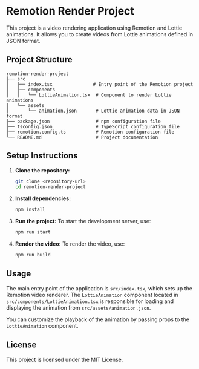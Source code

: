 # Remotion Render Project

This project is a video rendering application using Remotion and Lottie animations. It allows you to create videos from Lottie animations defined in JSON format.

## Project Structure

```
remotion-render-project
├── src
│   ├── index.tsx               # Entry point of the Remotion project
│   ├── components
│   │   └── LottieAnimation.tsx  # Component to render Lottie animations
│   └── assets
│       └── animation.json       # Lottie animation data in JSON format
├── package.json                 # npm configuration file
├── tsconfig.json                # TypeScript configuration file
├── remotion.config.ts           # Remotion configuration file
└── README.md                    # Project documentation
```

## Setup Instructions

1. **Clone the repository:**
   ```bash
   git clone <repository-url>
   cd remotion-render-project
   ```

2. **Install dependencies:**
   ```bash
   npm install
   ```

3. **Run the project:**
   To start the development server, use:
   ```bash
   npm run start
   ```

4. **Render the video:**
   To render the video, use:
   ```bash
   npm run build
   ```

## Usage

The main entry point of the application is `src/index.tsx`, which sets up the Remotion video renderer. The `LottieAnimation` component located in `src/components/LottieAnimation.tsx` is responsible for loading and displaying the animation from `src/assets/animation.json`.

You can customize the playback of the animation by passing props to the `LottieAnimation` component.

## License

This project is licensed under the MIT License.